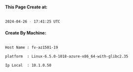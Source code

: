 
   
#### This Page Create at:

```bash

2024-04-26 - 17:41:25 UTC

```

#### Create By Machine:

```bash

Host Name : fv-az1501-19

platform  : Linux-6.5.0-1018-azure-x86_64-with-glibc2.35

Ip Local  : 10.1.0.50

```


